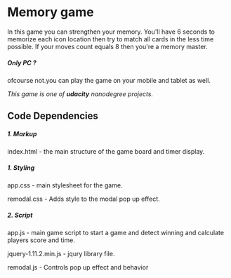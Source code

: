 # Memory game

In this game you can strengthen your memory. You'll have 6 seconds to memorize each icon location then try to match all cards in the less time possible.
If your moves count equals 8 then you're a memory master.

##### Only PC ?
ofcourse not.you can play the game on your mobile and tablet as well.

*This game is one of **udacity** nanodegree projects.*

## Code Dependencies
##### 1. Markup
index.html - the main structure of the game board and timer display.

##### 1. Styling
app.css - main stylesheet for the game.

remodal.css - Adds style to the modal pop up effect.
##### 2. Script
app.js - main game script to start a game and detect winning and calculate players score and time.

jquery-1.11.2.min.js - jqury library file.

remodal.js - Controls pop up effect and behavior
